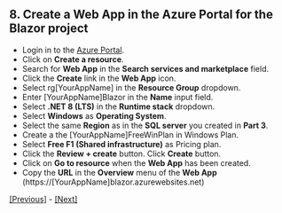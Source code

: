## 8. Create a Web App in the Azure Portal for the Blazor project

* Login in to the [Azure Portal](https://portal.azure.com/).
* Click on **Create a resource**.
* Search for **Web App** in the **Search services and marketplace** field.
* Click the **Create** link in the **Web App** icon.
* Select rg[YourAppName] in the **Resource Group** dropdown.
* Enter [YourAppName]Blazor in the **Name** input field.
* Select **.NET 8 (LTS)** in the **Runtime stack** dropdown.
* Select **Windows** as **Operating System**.
* Select the same **Region** as in the **SQL server** you created in **Part 3**.
* Create a the [YourAppName]FreeWinPlan in Windows Plan.
* Select **Free F1 (Shared infrastructure)** as Pricing plan.
* Click the **Review + create** button. Click **Create** button.
* Click on **Go to resource** when the **Web App** has been created.
* Copy the **URL** in the **Overview** menu of the **Web App** (https://[YourAppName]blazor.azurewebsites.net)

[[Previous]](tutorial/../7.deployment-succeeded-web-app-not-working-fix-the-issues.md) - [[Next]](tutorial/../9.add-an-extra-stage-in-the-release-pipeline-for-the-blazor-project.md)
